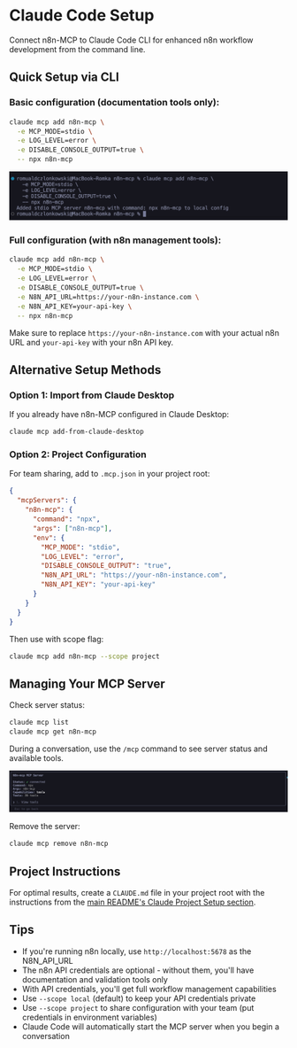 # Claude Code Setup

Connect n8n-MCP to Claude Code CLI for enhanced n8n workflow development from the command line.

## Quick Setup via CLI

### Basic configuration (documentation tools only):
```bash
claude mcp add n8n-mcp \
  -e MCP_MODE=stdio \
  -e LOG_LEVEL=error \
  -e DISABLE_CONSOLE_OUTPUT=true \
  -- npx n8n-mcp
```

![Adding n8n-MCP server in Claude Code](./img/cc_command.png)

### Full configuration (with n8n management tools):
```bash
claude mcp add n8n-mcp \
  -e MCP_MODE=stdio \
  -e LOG_LEVEL=error \
  -e DISABLE_CONSOLE_OUTPUT=true \
  -e N8N_API_URL=https://your-n8n-instance.com \
  -e N8N_API_KEY=your-api-key \
  -- npx n8n-mcp
```

Make sure to replace `https://your-n8n-instance.com` with your actual n8n URL and `your-api-key` with your n8n API key.

## Alternative Setup Methods

### Option 1: Import from Claude Desktop

If you already have n8n-MCP configured in Claude Desktop:
```bash
claude mcp add-from-claude-desktop
```

### Option 2: Project Configuration

For team sharing, add to `.mcp.json` in your project root:
```json
{
  "mcpServers": {
    "n8n-mcp": {
      "command": "npx",
      "args": ["n8n-mcp"],
      "env": {
        "MCP_MODE": "stdio",
        "LOG_LEVEL": "error",
        "DISABLE_CONSOLE_OUTPUT": "true",
        "N8N_API_URL": "https://your-n8n-instance.com",
        "N8N_API_KEY": "your-api-key"
      }
    }
  }
}
```

Then use with scope flag:
```bash
claude mcp add n8n-mcp --scope project
```

## Managing Your MCP Server

Check server status:
```bash
claude mcp list
claude mcp get n8n-mcp
```

During a conversation, use the `/mcp` command to see server status and available tools.

![n8n-MCP connected and showing 39 tools available](./img/cc_connected.png)

Remove the server:
```bash
claude mcp remove n8n-mcp
```

## Project Instructions

For optimal results, create a `CLAUDE.md` file in your project root with the instructions from the [main README's Claude Project Setup section](../README.md#-claude-project-setup).

## Tips

- If you're running n8n locally, use `http://localhost:5678` as the N8N_API_URL
- The n8n API credentials are optional - without them, you'll have documentation and validation tools only
- With API credentials, you'll get full workflow management capabilities
- Use `--scope local` (default) to keep your API credentials private
- Use `--scope project` to share configuration with your team (put credentials in environment variables)
- Claude Code will automatically start the MCP server when you begin a conversation
